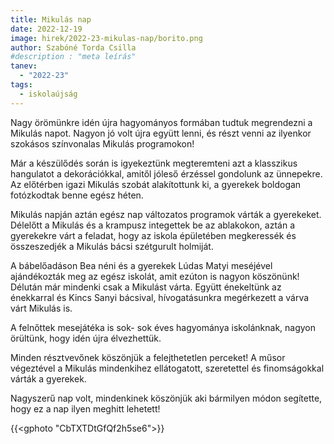 ```yaml
---
title: Mikulás nap
date: 2022-12-19
image: hirek/2022-23-mikulas-nap/borito.png
author: Szabóné Torda Csilla
#description : "meta leírás"
tanev:
  - "2022-23"
tags:
  - iskolaújság
---
```

Nagy örömünkre idén újra hagyományos formában tudtuk megrendezni a Mikulás napot. Nagyon jó volt újra együtt lenni, és részt venni az ilyenkor szokásos színvonalas Mikulás programokon!

Már a készülődés során is igyekeztünk megteremteni azt a klasszikus hangulatot a dekorációkkal, amitől jóleső érzéssel gondolunk az ünnepekre. Az előtérben igazi Mikulás szobát alakítottunk ki,  a gyerekek boldogan fotózkodtak benne egész héten. 


Mikulás napján aztán egész nap változatos programok várták a gyerekeket. Délelőtt a Mikulás és a krampusz integettek be az ablakokon, aztán a gyerekekre várt a feladat, hogy az iskola épületében megkeressék és összeszedjék a Mikulás bácsi szétgurult holmiját.

A bábelőadáson Bea néni és a gyerekek Lúdas Matyi meséjével ajándékozták meg az egész iskolát, amit ezúton is nagyon köszönünk! Délután már mindenki csak a Mikulást várta. Együtt énekeltünk az énekkarral és Kincs Sanyi bácsival, hívogatásunkra megérkezett a várva várt Mikulás is.

A felnőttek mesejátéka is sok- sok éves hagyománya iskolánknak, nagyon örültünk, hogy idén újra élvezhettük.

Minden résztvevőnek köszönjük a felejthetetlen perceket! A műsor végeztével a Mikulás mindenkihez ellátogatott, szeretettel és finomságokkal várták a gyerekek. 

Nagyszerű nap volt, mindenkinek köszönjük aki bármilyen módon segítette, hogy ez a nap ilyen meghitt lehetett!

{{<gphoto "CbTXTDtGfQf2h5se6">}}